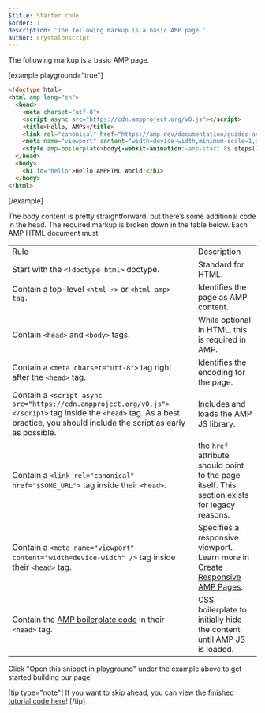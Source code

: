 ```yaml
---
$title: Starter code
$order: 1
description: 'The following markup is a basic AMP page.'
author: crystalonscript
---
```


The following markup is a basic AMP page.

[example playground="true"]
```html
<!doctype html>
<html amp lang="en">
  <head>
    <meta charset="utf-8">
    <script async src="https://cdn.ampproject.org/v0.js"></script>
    <title>Hello, AMPs</title>
    <link rel="canonical" href="https://amp.dev/documentation/guides-and-tutorials/start/create/basic_markup/">
    <meta name="viewport" content="width=device-width,minimum-scale=1,initial-scale=1">
    <style amp-boilerplate>body{-webkit-animation:-amp-start 8s steps(1,end) 0s 1 normal both;-moz-animation:-amp-start 8s steps(1,end) 0s 1 normal both;-ms-animation:-amp-start 8s steps(1,end) 0s 1 normal both;animation:-amp-start 8s steps(1,end) 0s 1 normal both}@-webkit-keyframes -amp-start{from{visibility:hidden}to{visibility:visible}}@-moz-keyframes -amp-start{from{visibility:hidden}to{visibility:visible}}@-ms-keyframes -amp-start{from{visibility:hidden}to{visibility:visible}}@-o-keyframes -amp-start{from{visibility:hidden}to{visibility:visible}}@keyframes -amp-start{from{visibility:hidden}to{visibility:visible}}</style><noscript><style amp-boilerplate>body{-webkit-animation:none;-moz-animation:none;-ms-animation:none;animation:none}</style></noscript>
  </head>
  <body>
    <h1 id="hello">Hello AMPHTML World!</h1>
  </body>
</html>
```
[/example]

The body content is pretty straightforward, but there’s some additional code in the head. The required markup is broken down in the table below. Each AMP HTML document must:

<table>
  <tr>
   <td>Rule
   </td>
   <td>Description
   </td>
  </tr>
  <tr>
   <td>Start with the <code>&lt;!doctype html></code> doctype.
   </td>
   <td>Standard for HTML.
   </td>
  </tr>
  <tr>
   <td>Contain a top-level <code>&lt;html ⚡></code> or <code>&lt;html amp> tag.
   </td>
   <td>Identifies the page as AMP content.
   </td>
  </tr>
  <tr>
   <td>Contain <code>&lt;head></code> and <code>&lt;body></code> tags.
   </td>
   <td>While optional in HTML, this is required in AMP.
   </td>
  </tr>
  <tr>
   <td>Contain a <code>&lt;meta charset="utf-8"></code> tag right after the <code>&lt;head></code> tag.
   </td>
   <td>Identifies the encoding for the page.
   </td>
  </tr>
  <tr>
   <td>Contain a <code>&lt;script async src="https://cdn.ampproject.org/v0.js">&lt;/script></code> tag inside the <code>&lt;head></code> tag. As a best practice, you should include the script as early as possible.
   </td>
   <td>Includes and loads the AMP JS library.
   </td>
  </tr>
  <tr>
   <td>Contain a <code>&lt;link rel="canonical" href="$SOME_URL"></code> tag inside their <code>&lt;head></code>.
   </td>
   <td>the <code>href</code> attribute should point to the page itself. This section exists for legacy reasons. 
   </td>
  </tr>
  <tr>
   <td>Contain a <code>&lt;meta name="viewport" content="width=device-width" /></code> tag inside their <code>&lt;head></code> tag.
   </td>
   <td>Specifies a responsive viewport. Learn more in <a href="../../develop/style_and_layout/responsive_design.md">Create Responsive AMP Pages</a>.
   </td>
  </tr>
  <tr>
   <td>Contain the <a href="../../learn/spec/amp-boilerplate.md">AMP boilerplate code</a> in their <code>&lt;head></code> tag.
   </td>
   <td>CSS boilerplate to initially hide the content until AMP JS is loaded.
   </td>
  </tr>
</table>

Click "Open this snippet in playground" under the example above to get started building our page! 

[tip type="note"]
  If you want to skip ahead, you can view the [finished tutorial code here](publish.md)!
[/tip]
